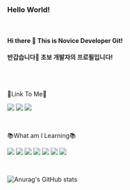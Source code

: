 ### Hello World!

<BR>

#### Hi there 👋 This is Novice Developer Git!

#### 반갑습니다👋 초보 개발자의 프로필입니다!

<br><br>

🚀Link To Me🚀

<a href="https://velog.io/@zeromin41"><img src="https://img.shields.io/badge/Velog-20C997?style=flat-square&logo=Velog&logoColor=white"/></a>
<a href="https://www.instagram.com/ghost_min_0_0/" target="_blank"><img src="https://img.shields.io/badge/Instagram-E4405F?style=flat-square&logo=Instagram&logoColor=white&link=https://www.instagram.com/ghost_min_0_0"/></a>
<a href="https://mail.google.com/mail/?view=cm&amp;fs=1&amp;to=youngmin0679@gmail.com" target="_blank"><img src="https://img.shields.io/badge/Gmail-EA4335?style=flat-square&logo=Gmail&logoColor=white"/></a>


<br>

📚What am I Learning📚

<img src="https://img.shields.io/badge/C-00BCCE?style=flat-square&logo=C&logoColor=white"/> <img src="https://img.shields.io/badge/Java-0000EE?style=flat-square&logo=javascript&logoColor=white"/> <img src="https://img.shields.io/badge/Python-3776AB?style=flat-square&logo=Python&logoColor=white"/> <img src="https://img.shields.io/badge/Unity-000000?style=flat-square&logo=Unity&logoColor=white"/> <img src="https://img.shields.io/badge/MySQL-4479A1?style=flat-square&logo=MySQL&logoColor=white"/> <img src="https://img.shields.io/badge/Android Studio-3DDC84?style=flat-square&logo=Android Studio&logoColor=white"/> <img src="https://img.shields.io/badge/Linux-9FD400?style=flat-square&logo=Linux&logoColor=white"/>

<br>

![Anurag's GitHub stats](https://github-readme-stats.vercel.app/api?username=zeromin41&show_icons=true&theme=radical)
